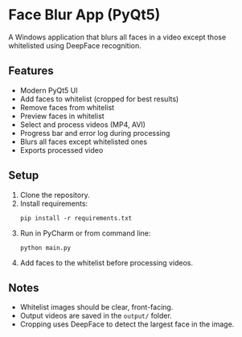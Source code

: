 # Face Blur App (PyQt5)

A Windows application that blurs all faces in a video except those whitelisted using DeepFace recognition.

## Features

- Modern PyQt5 UI
- Add faces to whitelist (cropped for best results)
- Remove faces from whitelist
- Preview faces in whitelist
- Select and process videos (MP4, AVI)
- Progress bar and error log during processing
- Blurs all faces except whitelisted ones
- Exports processed video

## Setup

1. Clone the repository.
2. Install requirements:
   ```
   pip install -r requirements.txt
   ```
3. Run in PyCharm or from command line:
   ```
   python main.py
   ```
4. Add faces to the whitelist before processing videos.

## Notes

- Whitelist images should be clear, front-facing.
- Output videos are saved in the `output/` folder.
- Cropping uses DeepFace to detect the largest face in the image.